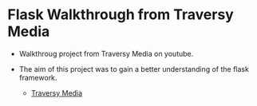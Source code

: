 # Flask Walkthrough from Traversy Media

- Walkthroug project from Traversy Media on youtube.
- The aim of this project was to gain a better understanding of the flask framework.

  - [Traversy Media](https://www.youtube.com/user/TechGuyWeb)

